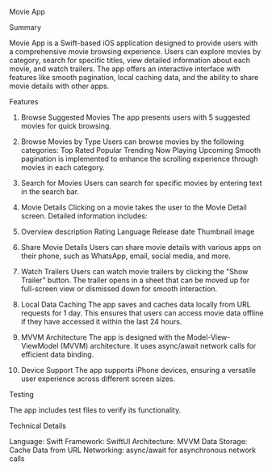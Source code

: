 Movie App

Summary

Movie App is a Swift-based iOS application designed to provide users with a comprehensive movie browsing experience.
Users can explore movies by category, search for specific titles, view detailed information about each movie, and watch trailers.
The app offers an interactive interface with features like smooth pagination, local caching data, and the ability to share movie details with other apps.

Features

1. Browse Suggested Movies
   The app presents users with 5 suggested movies for quick browsing.
   
2. Browse Movies by Type
   Users can browse movies by the following categories:
   Top Rated
   Popular
   Trending
   Now Playing
   Upcoming
   Smooth pagination is implemented to enhance the scrolling experience through movies in each category.

3. Search for Movies
   Users can search for specific movies by entering text in the search bar.

4. Movie Details
   Clicking on a movie takes the user to the Movie Detail screen. Detailed information includes:

5. Overview description
   Rating
   Language
   Release date
   Thumbnail image

6. Share Movie Details
   Users can share movie details with various apps on their phone, such as WhatsApp, email, social media, and more.

7. Watch Trailers
   Users can watch movie trailers by clicking the "Show Trailer" button. The trailer opens in a sheet that can be moved up for full-screen view or dismissed down for smooth interaction.

8. Local Data Caching
   The app saves and caches data locally from URL requests for 1 day. This ensures that users can access movie data offline if they have accessed it within the last 24 hours.

9. MVVM Architecture
   The app is designed with the Model-View-ViewModel (MVVM) architecture. It uses async/await network calls for efficient data binding.

10. Device Support
    The app supports iPhone devices, ensuring a versatile user experience across different screen sizes.


Testing

The app includes test files to verify its functionality.


Technical Details

Language: Swift
Framework: SwiftUI
Architecture: MVVM
Data Storage: Cache Data from URL
Networking: async/await for asynchronous network calls
